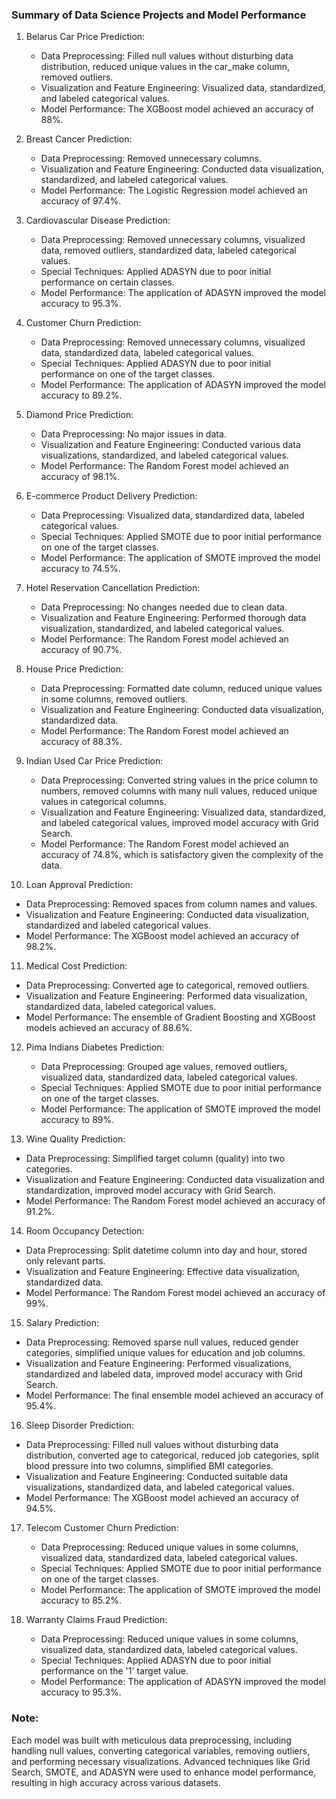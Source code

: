 ### Summary of Data Science Projects and Model Performance

1. Belarus Car Price Prediction:
    - Data Preprocessing: Filled null values without disturbing data distribution, reduced unique values in the car_make column, removed outliers.
    - Visualization and Feature Engineering: Visualized data, standardized, and labeled categorical values.
    - Model Performance: The XGBoost model achieved an accuracy of 88%.

2. Breast Cancer Prediction:
    - Data Preprocessing: Removed unnecessary columns.
    - Visualization and Feature Engineering: Conducted data visualization, standardized, and labeled categorical values.
    - Model Performance: The Logistic Regression model achieved an accuracy of 97.4%.

3. Cardiovascular Disease Prediction:
    - Data Preprocessing: Removed unnecessary columns, visualized data, removed outliers, standardized data, labeled categorical values.
    - Special Techniques: Applied ADASYN due to poor initial performance on certain classes.
    - Model Performance: The application of ADASYN improved the model accuracy to 95.3%.

4. Customer Churn Prediction:
    - Data Preprocessing: Removed unnecessary columns, visualized data, standardized data, labeled categorical values.
    - Special Techniques: Applied ADASYN due to poor initial performance on one of the target classes.
    - Model Performance: The application of ADASYN improved the model accuracy to 89.2%.

5. Diamond Price Prediction:
    - Data Preprocessing: No major issues in data.
    - Visualization and Feature Engineering: Conducted various data visualizations, standardized, and labeled categorical values.
    - Model Performance: The Random Forest model achieved an accuracy of 98.1%.

6. E-commerce Product Delivery Prediction:
    - Data Preprocessing: Visualized data, standardized data, labeled categorical values.
    - Special Techniques: Applied SMOTE due to poor initial performance on one of the target classes.
    - Model Performance: The application of SMOTE improved the model accuracy to 74.5%.

7. Hotel Reservation Cancellation Prediction:
    - Data Preprocessing: No changes needed due to clean data.
    - Visualization and Feature Engineering: Performed thorough data visualization, standardized, and labeled categorical values.
    - Model Performance: The Random Forest model achieved an accuracy of 90.7%.

8. House Price Prediction:
   - Data Preprocessing: Formatted date column, reduced unique values in some columns, removed outliers.
   - Visualization and Feature Engineering: Conducted data visualization, standardized data.
   - Model Performance: The Random Forest model achieved an accuracy of 88.3%.

9. Indian Used Car Price Prediction:
   - Data Preprocessing: Converted string values in the price column to numbers, removed columns with many null values, reduced unique values in categorical columns.
   - Visualization and Feature Engineering: Visualized data, standardized, and labeled categorical values, improved model accuracy with Grid Search.
   - Model Performance: The Random Forest model achieved an accuracy of 74.8%, which is satisfactory given the complexity of the data.

10. Loan Approval Prediction:
   - Data Preprocessing: Removed spaces from column names and values.
   - Visualization and Feature Engineering: Conducted data visualization, standardized and labeled categorical values.
   - Model Performance: The XGBoost model achieved an accuracy of 98.2%.

11. Medical Cost Prediction:
   - Data Preprocessing: Converted age to categorical, removed outliers.
   - Visualization and Feature Engineering: Performed data visualization, standardized data, labeled categorical values.
   - Model Performance: The ensemble of Gradient Boosting and XGBoost models achieved an accuracy of 88.6%.

12. Pima Indians Diabetes Prediction:
    - Data Preprocessing: Grouped age values, removed outliers, visualized data, standardized data, labeled categorical values.
    - Special Techniques: Applied SMOTE due to poor initial performance on one of the target classes.
    - Model Performance: The application of SMOTE improved the model accuracy to 89%.

13. Wine Quality Prediction:
   - Data Preprocessing: Simplified target column (quality) into two categories.
   - Visualization and Feature Engineering: Conducted data visualization and standardization, improved model accuracy with Grid Search.
   - Model Performance: The Random Forest model achieved an accuracy of 91.2%.

14. Room Occupancy Detection:
   - Data Preprocessing: Split datetime column into day and hour, stored only relevant parts.
   - Visualization and Feature Engineering: Effective data visualization, standardized data.
   - Model Performance: The Random Forest model achieved an accuracy of 99%.

15. Salary Prediction:
   - Data Preprocessing: Removed sparse null values, reduced gender categories, simplified unique values for education and job columns.
   - Visualization and Feature Engineering: Performed visualizations, standardized and labeled data, improved model accuracy with Grid Search.
   - Model Performance: The final ensemble model achieved an accuracy of 95.4%.

16. Sleep Disorder Prediction:
   - Data Preprocessing: Filled null values without disturbing data distribution, converted age to categorical, reduced job categories, split blood pressure into two columns, simplified BMI categories.
   - Visualization and Feature Engineering: Conducted suitable data visualizations, standardized data, and labeled categorical values.
   - Model Performance: The XGBoost model achieved an accuracy of 94.5%.

17. Telecom Customer Churn Prediction:
    - Data Preprocessing: Reduced unique values in some columns, visualized data, standardized data, labeled categorical values.
    - Special Techniques: Applied SMOTE due to poor initial performance on one of the target classes.
    - Model Performance: The application of SMOTE improved the model accuracy to 85.2%.

18. Warranty Claims Fraud Prediction:
    - Data Preprocessing: Reduced unique values in some columns, visualized data, standardized data, labeled categorical values.
    - Special Techniques: Applied ADASYN due to poor initial performance on the '1' target value.
    - Model Performance: The application of ADASYN improved the model accuracy to 95.3%.

### Note:
Each model was built with meticulous data preprocessing, including handling null values, converting categorical variables, removing outliers, and performing necessary visualizations. Advanced techniques like Grid Search, SMOTE, and ADASYN were used to enhance model performance, resulting in high accuracy across various datasets.

